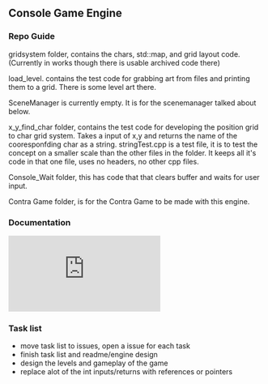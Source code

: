 ## Console Game Engine

### Repo Guide

gridsystem folder, contains the chars, std::map, and grid layout code. (Currently in works though there is usable archived code there)

load_level. contains the test code for grabbing art from files and printing them to a grid. There is some level art there.

SceneManager is currently empty. It is for the scenemanager talked about below.

x_y_find_char folder, contains the test code for developing the position grid to char grid system. Takes a input of x,y and returns the 
name of the cooresponfding char as a string. stringTest.cpp is a test file, it is to test the concept on a smaller scale than the other 
files in the folder. It keeps all it's code in that one file, uses no headers, no other cpp files.

Console_Wait folder, this has code that that clears buffer and waits for user input.

Contra Game folder, is for the Contra Game to be made with this engine.

### Documentation 

![Documentation](https://github.com/Beta-Cygni-A/ConsoleMovementExperiment/blob/main/Documentation.md)

### Task list
- move task list to issues, open a issue for each task
- finish task list and readme/engine design
- design the levels and gameplay of the game
- replace alot of the int inputs/returns with references or pointers